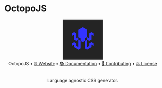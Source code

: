 # OctopoJS

<div align="center">
  <img src="src/docs/assets/logo.png" width="128" height="128"/>
  <br/>
  OctopoJS •
  <a href="https://inforg.dev/octopo-js">🌐 Website</a> •
  <a href="https://inforg.dev/octopo-js/intro/about.html">📚 Documentation</a> •
  <a href="CONTRIBUTING.md">🫱 Contributing</a> •
  <a href="LICENSE.md">⚖️ License</a>
  <br/>
  <br/>
  </table>
  <p align="center">Language agnostic CSS generator.</p>
</div>